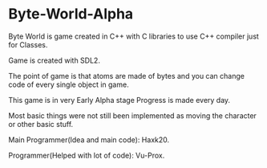 # Byte-World-Alpha
Byte World is game created in C++ with C libraries to use C++ compiler just for Classes.

Game is created with SDL2.

The point of game is that atoms are made of bytes and you can change code of every single object in game.

This game is in very Early Alpha stage Progress is made every day.

Most basic things were not still been implemented as moving the character or other basic stuff.

Main Programmer(Idea and main code): Haxk20.

Programmer(Helped with lot of code): Vu-Prox.

